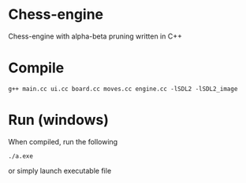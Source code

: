 # Chess-engine
Chess-engine with alpha-beta pruning written in C++

# Compile
```
g++ main.cc ui.cc board.cc moves.cc engine.cc -lSDL2 -lSDL2_image
```

# Run (windows)
When compiled, run the following
```
./a.exe
``` 
or simply launch executable file

